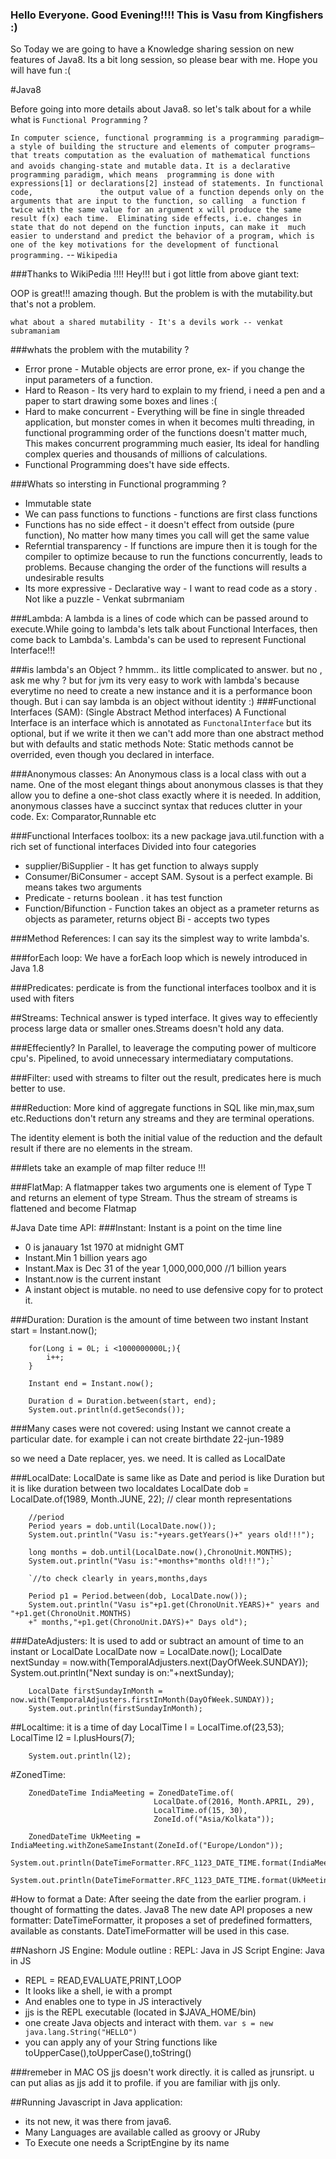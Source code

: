 
### Hello Everyone. Good Evening!!!! This is Vasu from Kingfishers :)

 So Today we are going to have a Knowledge sharing session on new features of Java8. Its a bit long session, so please bear with me. Hope you will have fun :(

#Java8

Before going into more details about Java8. so let's talk about for a while what is `Functional Programming` ?  

  `In computer science, functional programming is a programming paradigm—a style of building the structure
  and elements of computer programs—that treats computation as the evaluation of mathematical functions 
  and avoids changing-state and mutable data.` 
  `It is a declarative programming paradigm, which means 
  programming is done with expressions[1] or declarations[2] instead of statements. In functional code,              
  the output value of a function depends only on the arguments that are input to the function, so calling 
  a function f twice with the same value for an argument x will produce the same result f(x) each time. 
  Eliminating side effects, i.e. changes in state that do not depend on the function inputs, can make it 
  much easier to understand and predict the behavior of a program, which is one of the key motivations for
  the development of functional programming.` -- `Wikipedia`
  
###Thanks to WikiPedia !!!!
Hey!!! but i got little from above giant text: 

  OOP is great!!! amazing though. But the problem is with the mutability.but that's not a problem.
  
  `what about a shared mutability - It's a devils work -- venkat subramaniam`
  
      
###whats the problem with the mutability ? 
* Error prone - Mutable objects are error prone, ex- if you change the input parameters of a function.
* Hard to Reason - Its very hard to explain to my friend, i need a pen and a paper to start drawing some boxes and lines :(
* Hard to make concurrent - Everything will be fine in single threaded application, but monster comes in when it becomes multi threading, in functional programming order of the functions doesn't matter much, This makes concurrent programming much easier, Its ideal for handling complex queries and thousands of millions of calculations.
* Functional Programming does't have side effects.


###Whats so intersting in Functional programming ?
* Immutable state 
* We can pass functions to functions - functions are first class functions 
* Functions has no side effect - it doesn't effect from outside (pure function), No matter how many times you call will get the same value 
* Referntial transparency - If functions are impure then it is tough for the compiler to optimize because to run the functions concurrently, leads to problems. Because changing the order of the functions will results a undesirable results
* Its more expressive - Declarative way - I want to read code as a story . Not like a puzzle - Venkat subrmaniam


###Lambda: 
A lambda is a lines of code which can be passed around to execute.While going to lambda's lets talk about Functional Interfaces, then come back to Lambda's.
Lambda's can be used to represent Functional Interface!!!

###is lambda's an Object ?
hmmm.. its little complicated to answer. but no , ask me why ? but for jvm its very easy to work with lambda's because everytime no need to create a new instance and it is a performance boon though. But i can say lambda is an object without identity :)
###Functional Interfaces (SAM): (Single Abstract Method interfaces)
A Functional Interface is an interface which is annotated as `FunctonalInterface` but its optional, but if we write it then we can't add more than one abstract method but with defaults and static methods 
Note: Static methods cannot be overrided, even though you declared in interface.

###Anonymous classes:
An Anonymous class is a local class with out a name. One of the most elegant things about anonymous classes is that they allow you to define a one-shot class exactly where it is needed. In addition, anonymous classes have a succinct syntax that reduces clutter in your code.
Ex: Comparator,Runnable etc

###Functional Interfaces toolbox:
its a new package java.util.function with a rich set of functional interfaces Divided into four categories
* supplier/BiSupplier - It has get function to always supply
* Consumer/BiConsumer - accept SAM. Sysout is a perfect example. Bi means takes two arguments
* Predicate - returns boolean . it has test function
* Function/Bifunction - Function takes an object as a prameter returns as objects as parameter, returns object Bi - accepts two types

###Method References: 
I can say its the simplest way to write lambda's.

###forEach loop:
We have a forEach loop which is newely introduced in Java 1.8

###Predicates:
perdicate is from the functional interfaces toolbox and it is used with fiters


##Streams:
Technical answer is typed interface. It gives way to effeciently process large data or smaller ones.Streams doesn't hold any data.

###Effeciently?
In Parallel, to leaverage the computing power of multicore cpu's. Pipelined, to avoid unnecessary intermediatary computations.

###Filter: used with streams to filter out the result, predicates here is much better to use.

###Reduction:
More kind of aggregate functions in SQL like min,max,sum etc.Reductions don't return any streams and they are terminal operations.

The identity element is both the initial value of the reduction and the default result if there are no elements in the stream.


###lets take an example of map filter reduce !!!

###FlatMap: 
A flatmapper takes two arguments one is element of Type T and returns an element of type Stream. Thus the stream of streams is flattened and become Flatmap



#Java Date time API:
###Instant:
Instant is a point on the time line
* 0 is janauary 1st 1970 at midnight GMT
* Instant.Min 1 billion years ago
* Instant.Max is Dec 31 of the year 1,000,000,000 //1  billion years
* Instant.now is the current instant
* A instant object is mutable. no need to use defensive copy  for to protect it.

###Duration: Duration is the amount of time between two instant
  Instant start = Instant.now();
		
  		for(Long i = 0L; i <1000000000L;){
  			i++;
  		}
		
		Instant end = Instant.now();
		
		Duration d = Duration.between(start, end);
		System.out.println(d.getSeconds());
		
###Many cases were not covered: 
using Instant we cannot create a particular date. for example i can not create birthdate 22-jun-1989

so we need a Date replacer, yes. we need. It is called as LocalDate

###LocalDate:
LocalDate is same like as Date and period is like Duration but it is like duration between two localdates
  		LocalDate dob = LocalDate.of(1989, Month.JUNE, 22); // clear month representations
		
		//period
		Period years = dob.until(LocalDate.now());
		System.out.println("Vasu is:"+years.getYears()+" years old!!!");
		
		long months = dob.until(LocalDate.now(),ChronoUnit.MONTHS);
		System.out.println("Vasu is:"+months+"months old!!!");`
		
		`//to check clearly in years,months,days
		
		Period p1 = Period.between(dob, LocalDate.now());
		System.out.println("Vasu is"+p1.get(ChronoUnit.YEARS)+" years and "+p1.get(ChronoUnit.MONTHS)
		+" months,"+p1.get(ChronoUnit.DAYS)+" Days old");
		
###DateAdjusters:
It is used to add or subtract an amount of time to an instant or LocalDate
		LocalDate now = LocalDate.now();
		LocalDate nextSunday = now.with(TemporalAdjusters.next(DayOfWeek.SUNDAY));
		System.out.println("Next sunday is on:"+nextSunday);
		
		
		LocalDate firstSundayInMonth = now.with(TemporalAdjusters.firstInMonth(DayOfWeek.SUNDAY));
		System.out.println(firstSundayInMonth);
		
##Localtime: it is a time of day
		LocalTime l = LocalTime.of(23,53);
		LocalTime l2 = l.plusHours(7);
		
		System.out.println(l2);
		
#ZonedTime: 

		ZonedDateTime IndiaMeeting = ZonedDateTime.of(
									LocalDate.of(2016, Month.APRIL, 29),
									LocalTime.of(15, 30),
									ZoneId.of("Asia/Kolkata"));
		
		ZonedDateTime UkMeeting = IndiaMeeting.withZoneSameInstant(ZoneId.of("Europe/London"));
		System.out.println(DateTimeFormatter.RFC_1123_DATE_TIME.format(IndiaMeeting));
		System.out.println(DateTimeFormatter.RFC_1123_DATE_TIME.format(UkMeeting));
		
#How to format a Date:
After seeing the date from the earlier program. i thought of formatting the dates. Java8 
The new date API proposes a new formatter: DateTimeFormatter, it proposes a set of predefined formatters, available as constants.
DateTimeFormatter will be used in this case.

##Nashorn JS Engine:
Module outline : REPL: Java in JS
Script Engine: Java in JS


* REPL = READ,EVALUATE,PRINT,LOOP
* It looks like a shell, ie with a prompt
* And enables one to type in JS interactively
* jjs is the REPL executable (located in $JAVA_HOME/bin)
* one create Java objects and interact with them. 
`var s = new java.lang.String("HELLO")`
* you can apply any of your String functions like toUpperCase(),toUpperCase(),toString()

###remeber in MAC OS jjs doesn't work directly. it is called as jrunsript. u can put alias as jjs add it to profile. if you are familiar with jjs only.

##Running Javascript in Java application:
* its not new, it was there from java6.
* Many Languages are available called as groovy or JRuby
* To Execute one needs a ScriptEngine by its name



